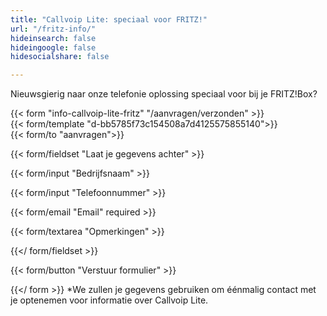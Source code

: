 ```yaml
---
title: "Callvoip Lite: speciaal voor FRITZ!"
url: "/fritz-info/"
hideinsearch: false
hideingoogle: false
hidesocialshare: false

---
```

Nieuwsgierig naar onze telefonie oplossing speciaal voor bij je FRITZ!Box?

{{< form "info-callvoip-lite-fritz" "/aanvragen/verzonden" >}}  
{{< form/template "d-bb5785f73c154508a7d4125575855140">}}  
{{< form/to "aanvragen">}}

{{< form/fieldset "Laat je gegevens achter" >}}

{{< form/input "Bedrijfsnaam" >}}

{{< form/input "Telefoonnummer" >}}

{{< form/email "Email" required >}}

{{< form/textarea "Opmerkingen" >}}

{{</ form/fieldset >}}

{{< form/button "Verstuur formulier" >}}

{{</ form >}}
*We zullen je gegevens gebruiken om éénmalig contact met je optenemen voor informatie over Callvoip Lite.
